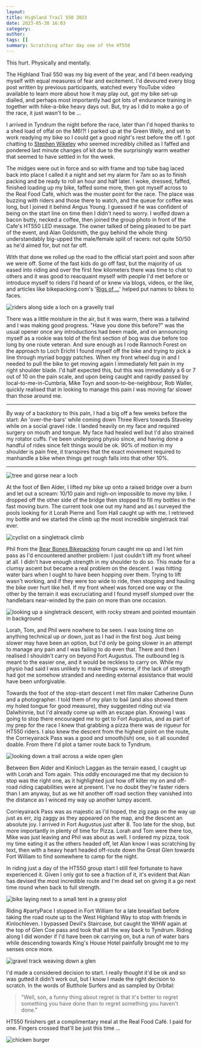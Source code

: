 ```yaml
---
layout: 
title: Highland Trail 550 2023
date: 2023-05-30 16:03
category: 
author: 
tags: []
summary: Scratching after day one of the HT550
---
```


This hurt. Physically and mentally. 

The Highland Trail 550 was my big event of the year, and I'd been readying myself with equal measures of fear and excitement. I'd devoured every blog post written by previous participants, watched every YouTube video available to learn more about how it may play out, got my bike set-up dialled, and perhaps most importantly had got lots of endurance training in together with hike-a-bike heavy days out. But, try as I did to make a go of the race, it just wasn't to be … 

I arrived in Tyndrum the night before the race, later than I'd hoped thanks to a shed load of offal on the M6!?! I parked up at the Green Welly, and set to work readying my bike so I could get a good night's rest before the off. I got chatting to [Stephen Wikeley](https://www.instagram.com/stevejwikeley/) who seemed incredibly chilled as I faffed and pondered last minute changes of kit due to the surprisingly warm weather that seemed to have settled in for the week.

The midges were out in force and so with frame and top tube bag laced back into place I called it a night and set my alarm for 7am so as to finish packing and be ready to roll an hour and half later. I woke, dressed, faffed, finished loading up my bike, faffed some more, then got myself across to the Real Food Café, which was the muster point for the race. The place was buzzing with riders and those there to watch, and the queue for coffee was long, but I joined it behind Angus Young. I guessed if he was confident of being on the start line on time then I didn't need to worry. I wolfed down a bacon butty, necked a coffee, then joined the group photo in front of the Cafe's HT550 LED message. The owner talked of being pleased to be part of the event, and Alan Goldsmith, the guy behind the whole thing understandably big-upped the male/female split of racers: not quite 50/50 as he'd aimed for, but not far off.

With that done we rolled up the road to the official start point and soon after we were off. Some of the fast kids do go off fast, but the majority of us eased into riding and over the first few kilometers there was time to chat to others and it was good to reacquaint myself with people I'd met before or introduce myself to riders I'd heard of or knew via blogs, videos, or the like, and articles like bikepacking.com's '[Rigs of …](https://bikepacking.com/bikes/2023-highland-trail-550-rigs/)' helped put names to bikes to faces. 

![riders along side a loch on a gravelly trail](/img/ht550/01.jpg)

There was a little moisture in the air, but it was warm, there was a tailwind and I was making good progress. "Have you done this before?" was the usual opener once any introductions had been made, and on announcing myself as a rookie was told of the first section of bog was due before too long by one route veteran. And sure enough as I rode Rannoch Forest on the approach to Loch Ericht I found myself off the bike and trying to pick a line through myriad boggy patches. When my front wheel dug in and I needed to pull the bike to get moving again I immediately felt pain in my right shoulder blade. I'd half expected this, but this was immediately a 6 or 7 out of 10 on the pain scale, and upon being caught and rapidly passed by local-to-me-in-Cumbria, Mike Toyn and soon-to-be-neighbour, Rob Waller, quickly realised that in looking to manage this pain I was moving far slower than those around me. 

---
By way of a backstory to this pain, I had a big off a few weeks before the start: An 'over-the-bars' while coming down Three Rivers towards Staveley while on a social gravel ride. I landed heavily on my face and required surgery on mouth and tongue. My face had healed well but I'd also strained my rotator cuffs. I've been undergoing physio since, and having done a handful of rides since felt things would be ok. 90% of motion in my shoulder is pain free, it transpires that the exact movement required to manhandle a bike when things get rough falls into that other 10%.

---

![tree and gorse near a loch](/img/ht550/02.jpg)

At the foot of Ben Alder, I lifted my bike up onto a raised bridge over a burn and let out a scream: 10/10 pain and nigh-on impossible to move my bike. I dropped off the other side of the bridge then stopped to fill my bottles in the fast moving burn. The current took one out my hand and as I surveyed the pools looking for it Lorah Pierre and Tom Hall caught up with me. I retrieved my bottle and we started the climb up the most incredible singletrack trail ever. 

![cyclist on a singletrack climb](/img/ht550/03.jpg)

Phil from the [Bear Bones Bikepacking](https://bearbonesbikepacking.co.uk) forum caught me up and I let him pass as I'd encountered another problem: I just couldn't lift my front wheel at all. I didn't have enough strength in my shoulder to do so. This made for a clumsy ascent but became a real problem on the descent. I was hitting water bars when I ought to have been hopping over them. Trying to lift wasn't working, and if they were too wide to ride, then stopping and hauling the bike over hurt like hell. If my front wheel was forced one way or the other by the terrain it was excruciating and I found myself slumped over the handlebars near-winded by the pain on more than one occasion. 

![looking up a singletrack descent, with rocky stream and pointed mountain in background](/img/ht550/04.jpg)

Lorah, Tom, and Phil were nowhere to be seen. I was losing time on anything technical up _or_ down, just as I had in the first bog. Just being slower may have been an option, but I'd only be going slower in an attempt to manage any pain and I was failing to do even that. There and then I realised I shouldn't carry on beyond Fort Augustus. The outbound leg is meant to the easier one, and it would be reckless to carry on. While my physio had said I was unlikely to make things worse, if the lack of strength had got me somehow stranded and needing external assistance that would have been unforgivable. 

Towards the foot of the stop-start descent I met film maker Catherine Dunn and a photographer. I told them of my plan to bail (and also showed them my holed tongue for good measure), they suggested riding out via Dalwhinnie, but I'd already come up with an escape plan. Knowing I was going to stop there encouraged me to get to Fort Augustus, and as part of my prep for the race I knew that grabbing a pizza there was de rigueur for HT550 riders. I also knew the descent from the highest point on the route, the Corrieyairack Pass was a good and smooth(ish) one, so it all sounded doable. From there I'd plot a tamer route back to Tyndrum.

![looking down a trail across a wide open glen](/img/ht550/05.jpg)

Between Ben Alder and Kinloch Laggan as the terrain eased, I caught up with Lorah and Tom again. This oddly encouraged me that my decision to stop was the right one, as it highlighted just how off kilter my on and off-road riding capabilities were at present. I've no doubt they're faster riders than I am anyway, but as we hit another off road section they vanished into the distance as I winced my way up another lumpy ascent. 

Corrieyairack Pass was as majestic as I'd hoped, the zig zags on the way up just as err, zig zaggy as they appeared on the map, and the descent an absolute joy. I arrived in Fort Augustus just after 8. Too late for the shop, but more importantly in plenty of time for Pizza. Lorah and Tom were there too, Mike was just leaving and Phil was about as well. I ordered my pizza, took my time eating it as the others headed off, let Alan know I was scratching by text, then with a heavy heart headed off-route down the Great Glen towards Fort William to find somewhere to camp for the night.

In riding just a day of the HT550 group start I still feel fortunate to have experienced it. Given I only got to see a fraction of it, it's evident that Alan has devised the most incredible route and I'm dead set on giving it a go next time round when back to full strength. 

![bike laying next to a small tent in a grassy plot](/img/ht550/06.jpg)

Riding #partyPace I stopped in Fort William for a late breakfast before taking the road route up to the West Highland Way to stop with friends in Kinlochleven. I bypassed Devil's Staircase, but caught the WHW again at the top of Glen Coe pass and took that all the way back to Tyndrum. Riding along I did wonder if I'd have been ok carrying on, but a run of water bars while descending towards King's House Hotel painfully brought me to my senses once more.

![gravel track weaving down a glen](/img/ht550/07.jpg)

I'd made a considered decision to start. I really thought it'd be ok and so was gutted it didn't work out, but I know I made the right decision to scratch. In the words of Butthole Surfers and as sampled by Orbital: 

> "Well, son, a funny thing about regret is that it's better to regret something you have done than to regret something you haven't done."

HT550 finishers get a complimentary meal at the Real Food Café. I paid for one. Fingers crossed that'll be just this time … 

![chicken burger](/img/ht550/08.jpg)